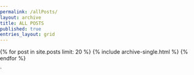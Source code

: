 ```yaml
---
permalink: /allPosts/
layout: archive
title: ALL POSTS
published: true
entries_layout: grid
---
```

{% for post in site.posts limit: 20 %}
  {% include archive-single.html %}
{% endfor %}

<style>
html { height: 100% }
body
{
    margin: 0;
    padding: 0;
    height: 100%;
    overflow: auto;
    background-image: url(/assets/images/all.jpg);
    background-repeat: no-repeat;
    background-size: cover;
}
</style>`


